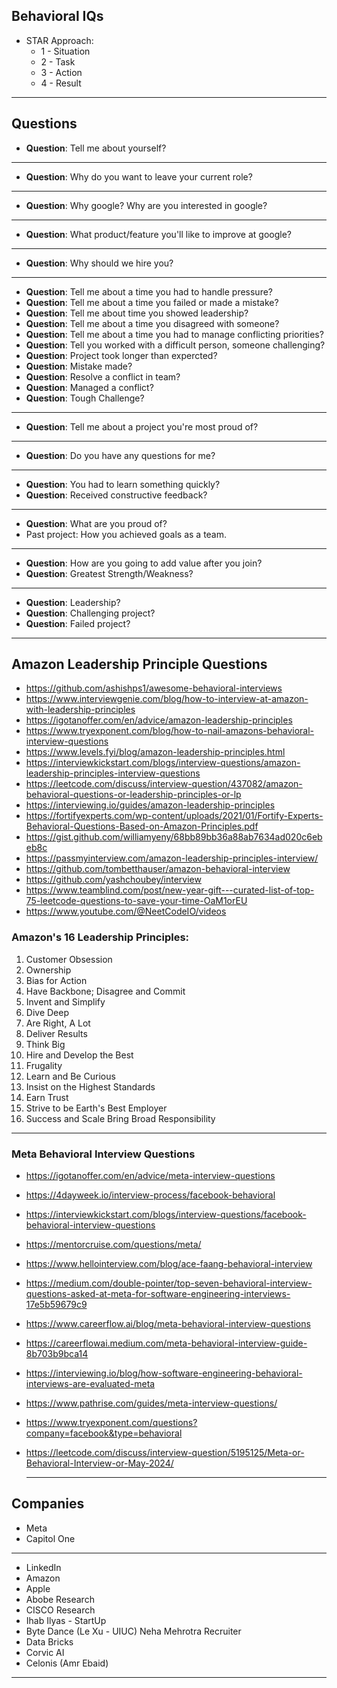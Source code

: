 ## Behavioral IQs
* STAR Approach: 
  * 1 - Situation
  * 2 - Task
  * 3 - Action
  * 4 - Result
***
## Questions

* __Question__: Tell me about yourself?
  
***

* __Question__: Why do you want to leave your current role?
  
***

* __Question__: Why google? Why are you interested in google?

***

* __Question__: What product/feature you'll like to improve at google?
  
***

* __Question__: Why should we hire you?
    
***

* __Question__: Tell me about a time you had to handle pressure?
* __Question__: Tell me about a time you failed or made a mistake?
* __Question__: Tell me about time you showed leadership?
* __Question__: Tell me about a time you disagreed with someone?
* __Question__: Tell me about a time you had to manage conflicting priorities?
* __Question__: Tell you worked with a difficult person, someone challenging?
* __Question__: Project took longer than expercted?
* __Question__: Mistake made?
* __Question__: Resolve a conflict in team?
* __Question__: Managed a conflict?
* __Question__: Tough Challenge?

***

* __Question__: Tell me about a project you're most proud of?
  
***

* __Question__: Do you have any questions for me?
    
***

* __Question__: You had to learn something quickly?
* __Question__: Received constructive feedback?

***

* __Question__: What are you proud of?
 * Past project: How you achieved goals as a team. 

***

* __Question__: How are you going to add value after you join?
* __Question__: Greatest Strength/Weakness?
   
***

* __Question__: Leadership?
* __Question__: Challenging project?
* __Question__: Failed project?

***

## Amazon Leadership Principle Questions
* https://github.com/ashishps1/awesome-behavioral-interviews
* https://www.interviewgenie.com/blog/how-to-interview-at-amazon-with-leadership-principles
* https://igotanoffer.com/en/advice/amazon-leadership-principles
* https://www.tryexponent.com/blog/how-to-nail-amazons-behavioral-interview-questions
* https://www.levels.fyi/blog/amazon-leadership-principles.html
* https://interviewkickstart.com/blogs/interview-questions/amazon-leadership-principles-interview-questions
* https://leetcode.com/discuss/interview-question/437082/amazon-behavioral-questions-or-leadership-principles-or-lp
* https://interviewing.io/guides/amazon-leadership-principles
* https://fortifyexperts.com/wp-content/uploads/2021/01/Fortify-Experts-Behavioral-Questions-Based-on-Amazon-Principles.pdf
* https://gist.github.com/williamyeny/68bb89bb36a88ab7634ad020c6ebeb8c
* https://passmyinterview.com/amazon-leadership-principles-interview/
* https://github.com/tombetthauser/amazon-behavioral-interview
* https://github.com/yashchoubey/interview
* https://www.teamblind.com/post/new-year-gift---curated-list-of-top-75-leetcode-questions-to-save-your-time-OaM1orEU
* https://www.youtube.com/@NeetCodeIO/videos

### Amazon's 16 Leadership Principles:
1. Customer Obsession
2. Ownership
3. Bias for Action
4. Have Backbone; Disagree and Commit
5. Invent and Simplify
6. Dive Deep
7. Are Right, A Lot
8. Deliver Results
9. Think Big
10. Hire and Develop the Best
11. Frugality
12. Learn and Be Curious
13. Insist on the Highest Standards
14. Earn Trust
15. Strive to be Earth's Best Employer
16. Success and Scale Bring Broad Responsibility

***

### Meta Behavioral Interview Questions
* https://igotanoffer.com/en/advice/meta-interview-questions
* https://4dayweek.io/interview-process/facebook-behavioral
* https://interviewkickstart.com/blogs/interview-questions/facebook-behavioral-interview-questions
* https://mentorcruise.com/questions/meta/
* https://www.hellointerview.com/blog/ace-faang-behavioral-interview
* https://medium.com/double-pointer/top-seven-behavioral-interview-questions-asked-at-meta-for-software-engineering-interviews-17e5b59679c9
* https://www.careerflow.ai/blog/meta-behavioral-interview-questions
* https://careerflowai.medium.com/meta-behavioral-interview-guide-8b703b9bca14
* https://interviewing.io/blog/how-software-engineering-behavioral-interviews-are-evaluated-meta
* https://www.pathrise.com/guides/meta-interview-questions/
* https://www.tryexponent.com/questions?company=facebook&type=behavioral
* https://leetcode.com/discuss/interview-question/5195125/Meta-or-Behavioral-Interview-or-May-2024/

  ***
  
## Companies
* Meta
* Capitol One
*** 
* LinkedIn
* Amazon
* Apple
* Abobe Research
* CISCO Research
* Ihab Ilyas - StartUp
* Byte Dance (Le Xu - UIUC) Neha Mehrotra Recruiter
* Data Bricks
* Corvic AI
* Celonis (Amr Ebaid)
*** 
